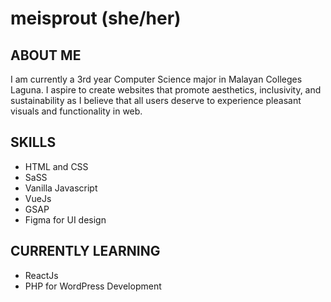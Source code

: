 # meisprout (she/her)

## ABOUT ME

I am currently a 3rd year Computer Science major in Malayan Colleges Laguna. I aspire to create websites that promote aesthetics, inclusivity, and sustainability as I believe that all users deserve to experience pleasant visuals and functionality in web.

## SKILLS

- HTML and CSS
- SaSS
- Vanilla Javascript
- VueJs
- GSAP
- Figma for UI design

## CURRENTLY LEARNING

- ReactJs
- PHP for WordPress Development
